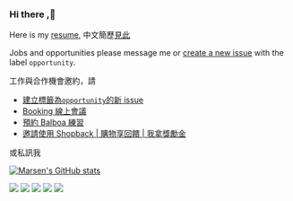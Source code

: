 ### Hi there ,👋
Here is my [resume](https://github.com/marsen/marsen/blob/main/resume/en/index.md),
中文簡歷[見此](https://github.com/marsen/marsen/blob/main/resume/tw/index.md)

Jobs and opportunities please message me or [create a new issue](https://github.com/marsen/marsen/issues/new) with the label `opportunity`.  

工作與合作機會邀約，請
- [建立標籤為`opportunity`的新 issue](https://github.com/marsen/marsen/issues/new)
- [Booking 線上會議](https://cal.com/marsen)
- [預約 Balboa 練習](https://cal.com/marsen/balboa-practice)
- [邀請使用 Shopback | 購物享回饋 | 我拿獎勵金](https://app.shopback.com/kkZJa8WGnWb)

或私訊我
<!--
**marsen/marsen** is a ✨ _special_ ✨ repository because its `README.md` (this file) appears on your GitHub profile.

Here are some ideas to get you started:

- 🔭 I’m currently working on ...
- 🌱 I’m currently learning ...
- 👯 I’m looking to collaborate on ...
- 🤔 I’m looking for help with ...
- 💬 Ask me about ...
- 📫 How to reach me: ...
- 😄 Pronouns: ...
- ⚡ Fun fact: ...
-->
[![Marsen's GitHub stats](https://github-readme-stats.vercel.app/api?username=marsen&show_icons=true&theme=radical)](https://github.com/anuraghazra/github-readme-stats)


![](http://github-profile-summary-cards.vercel.app/api/cards/profile-details?username=marsen&theme=radical)
![](http://github-profile-summary-cards.vercel.app/api/cards/repos-per-language?username=marsen&theme=radical)
![](http://github-profile-summary-cards.vercel.app/api/cards/most-commit-language?username=marsen&theme=radical)
![](http://github-profile-summary-cards.vercel.app/api/cards/stats?username=marsen&theme=radical)
![](http://github-profile-summary-cards.vercel.app/api/cards/productive-time?username=marsen&theme=radical&utcOffset=8)
